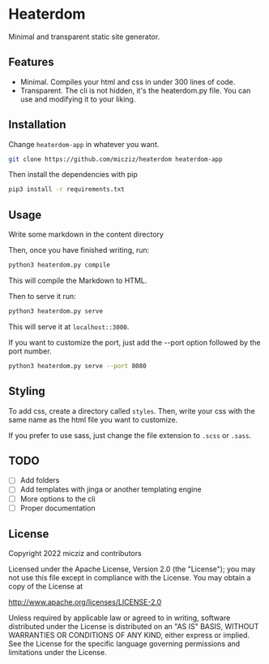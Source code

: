 # Heaterdom

Minimal and transparent static site generator.

## Features

- Minimal. Compiles your html and css in under 300 lines of code.
- Transparent. The cli is not hidden, it's the heaterdom.py file. You can use and modifying it to your liking.

## Installation

Change `heaterdom-app` in whatever you want.

```sh
git clone https://github.com/micziz/heaterdom heaterdom-app
```

Then install the dependencies with pip

```bash
pip3 install -r requirements.txt
```

## Usage

Write some markdown in the content directory

Then, once you have finished writing, run:

```bash
python3 heaterdom.py compile
```

This will compile the Markdown to HTML.

Then to serve it run:

```bash
python3 heaterdom.py serve
```

This will serve it at `localhost::3000`. 

If you want to customize the port, just add the --port option followed by the port number.

```bash
python3 heaterdom.py serve --port 8080
```

## Styling

To add css, create a directory called `styles`. Then, write your css with the same name as the html file you want to customize.

If you prefer to use sass, just change the file extension to `.scss` or `.sass`.

## TODO

- [ ] Add folders
- [ ] Add templates with jinga or another templating engine
- [ ] More options to the cli
- [ ] Proper documentation

## License

Copyright 2022 micziz and contributors

Licensed under the Apache License, Version 2.0 (the "License");
you may not use this file except in compliance with the License.
You may obtain a copy of the License at

http://www.apache.org/licenses/LICENSE-2.0

Unless required by applicable law or agreed to in writing, software
distributed under the License is distributed on an "AS IS" BASIS,
WITHOUT WARRANTIES OR CONDITIONS OF ANY KIND, either express or implied.
See the License for the specific language governing permissions and
limitations under the License.